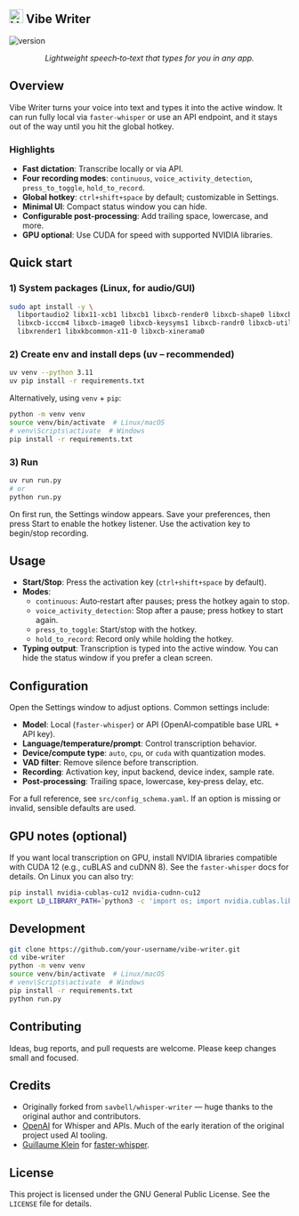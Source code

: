 ## <img src="./assets/ww-logo.png" alt="Vibe Writer icon" width="25" height="25"> Vibe Writer

![version](https://img.shields.io/badge/version-2.0.0-blue)

<p align="center">
  <em>Lightweight speech‑to‑text that types for you in any app.</em>
  <br/>
</p>

## Overview

Vibe Writer turns your voice into text and types it into the active window. It can run fully local via `faster-whisper` or use an API endpoint, and it stays out of the way until you hit the global hotkey.

### Highlights

- **Fast dictation**: Transcribe locally or via API.
- **Four recording modes**: `continuous`, `voice_activity_detection`, `press_to_toggle`, `hold_to_record`.
- **Global hotkey**: `ctrl+shift+space` by default; customizable in Settings.
- **Minimal UI**: Compact status window you can hide.
- **Configurable post‑processing**: Add trailing space, lowercase, and more.
- **GPU optional**: Use CUDA for speed with supported NVIDIA libraries.

## Quick start

### 1) System packages (Linux, for audio/GUI)

```bash
sudo apt install -y \
  libportaudio2 libx11-xcb1 libxcb1 libxcb-render0 libxcb-shape0 libxcb-xfixes0 \
  libxcb-icccm4 libxcb-image0 libxcb-keysyms1 libxcb-randr0 libxcb-util1 \
  libxrender1 libxkbcommon-x11-0 libxcb-xinerama0
```

### 2) Create env and install deps (uv – recommended)

```bash
uv venv --python 3.11
uv pip install -r requirements.txt
```

Alternatively, using `venv` + `pip`:

```bash
python -m venv venv
source venv/bin/activate  # Linux/macOS
# venv\Scripts\activate  # Windows
pip install -r requirements.txt
```

### 3) Run

```bash
uv run run.py
# or
python run.py
```

On first run, the Settings window appears. Save your preferences, then press Start to enable the hotkey listener. Use the activation key to begin/stop recording.

## Usage

- **Start/Stop**: Press the activation key (`ctrl+shift+space` by default).
- **Modes**:
  - `continuous`: Auto‑restart after pauses; press the hotkey again to stop.
  - `voice_activity_detection`: Stop after a pause; press hotkey to start again.
  - `press_to_toggle`: Start/stop with the hotkey.
  - `hold_to_record`: Record only while holding the hotkey.
- **Typing output**: Transcription is typed into the active window. You can hide the status window if you prefer a clean screen.

## Configuration

Open the Settings window to adjust options. Common settings include:

- **Model**: Local (`faster-whisper`) or API (OpenAI‑compatible base URL + API key).
- **Language/temperature/prompt**: Control transcription behavior.
- **Device/compute type**: `auto`, `cpu`, or `cuda` with quantization modes.
- **VAD filter**: Remove silence before transcription.
- **Recording**: Activation key, input backend, device index, sample rate.
- **Post‑processing**: Trailing space, lowercase, key‑press delay, etc.

For a full reference, see `src/config_schema.yaml`. If an option is missing or invalid, sensible defaults are used.

## GPU notes (optional)

If you want local transcription on GPU, install NVIDIA libraries compatible with CUDA 12 (e.g., cuBLAS and cuDNN 8). See the `faster-whisper` docs for details. On Linux you can also try:

```bash
pip install nvidia-cublas-cu12 nvidia-cudnn-cu12
export LD_LIBRARY_PATH=`python3 -c 'import os; import nvidia.cublas.lib; import nvidia.cudnn.lib; print(os.path.dirname(nvidia.cublas.lib.__file__) + ":" + os.path.dirname(nvidia.cudnn.lib.__file__))'`
```

## Development

```bash
git clone https://github.com/your-username/vibe-writer.git
cd vibe-writer
python -m venv venv
source venv/bin/activate  # Linux/macOS
# venv\Scripts\activate  # Windows
pip install -r requirements.txt
python run.py
```

## Contributing

Ideas, bug reports, and pull requests are welcome. Please keep changes small and focused.

## Credits

- Originally forked from `savbell/whisper-writer` — huge thanks to the original author and contributors.
- [OpenAI](https://openai.com/) for Whisper and APIs. Much of the early iteration of the original project used AI tooling.
- [Guillaume Klein](https://github.com/guillaumekln) for [faster-whisper](https://github.com/SYSTRAN/faster-whisper).

## License

This project is licensed under the GNU General Public License. See the `LICENSE` file for details.
